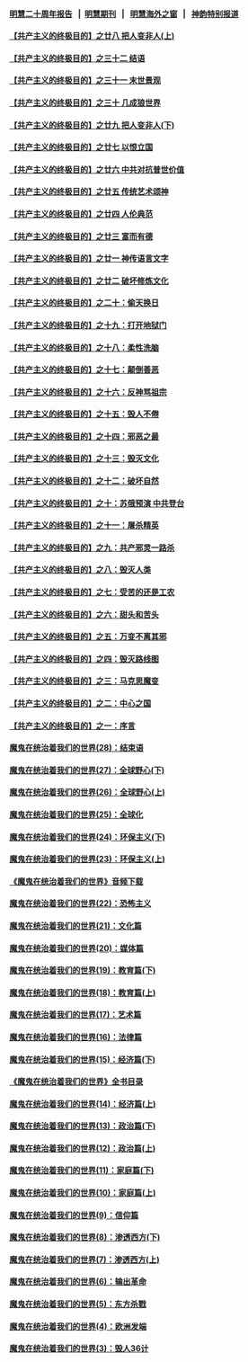 #### [明慧二十周年报告](https://github.com/gfw-breaker/mh-reports/blob/master/README.md?t=07211440) &nbsp;&nbsp;|&nbsp;&nbsp;[明慧期刊](https://github.com/gfw-breaker/mh-qikan) &nbsp;&nbsp;|&nbsp;&nbsp; [明慧海外之窗](https://github.com/gfw-breaker/mh-news/blob/master/README.md?t=07211440) &nbsp;&nbsp;|&nbsp;&nbsp; [神韵特别报道](https://github.com/gfw-breaker/mh-news/blob/master/shenyun.md?t=07211440) 

#### [【共产主义的终极目的】之廿八 把人变非人(上)](../pages/nsc422/n11340492.md?t=07211440) 

#### [【共产主义的终极目的】之三十二 结语](../pages/nsc422/n11360535.md?t=07211440) 

#### [【共产主义的终极目的】之三十一 末世景观](../pages/nsc422/n11351129.md?t=07211440) 

#### [【共产主义的终极目的】之三十 几成狼世界](../pages/nsc422/n11348280.md?t=07211440) 

#### [【共产主义的终极目的】之廿九 把人变非人(下)](../pages/nsc422/n11344140.md?t=07211440) 

#### [【共产主义的终极目的】之廿七 以恨立国](../pages/nsc422/n11336944.md?t=07211440) 

#### [【共产主义的终极目的】之廿六 中共对抗普世价值](../pages/nsc422/n11324785.md?t=07211440) 

#### [【共产主义的终极目的】之廿五 传统艺术颂神](../pages/nsc422/n11296396.md?t=07211440) 

#### [【共产主义的终极目的】之廿四 人伦典范](../pages/nsc422/n11296397.md?t=07211440) 

#### [【共产主义的终极目的】之廿三 富而有德](../pages/nsc422/n11283598.md?t=07211440) 

#### [【共产主义的终极目的】之廿一 神传语言文字](../pages/nsc422/n11263265.md?t=07211440) 

#### [【共产主义的终极目的】之廿二 破坏修炼文化](../pages/nsc422/n11245728.md?t=07211440) 

#### [【共产主义的终极目的】之二十：偷天换日](../pages/nsc422/n11238846.md?t=07211440) 

#### [【共产主义的终极目的】之十九：打开地狱门](../pages/nsc422/n11206376.md?t=07211440) 

#### [【共产主义的终极目的】之十八：柔性洗脑](../pages/nsc422/n11199994.md?t=07211440) 

#### [【共产主义的终极目的】之十七：颠倒善恶](../pages/nsc422/n11179782.md?t=07211440) 

#### [【共产主义的终极目的】之十六：反神骂祖宗](../pages/nsc422/n11166798.md?t=07211440) 

#### [【共产主义的终极目的】之十五：毁人不倦](../pages/nsc422/n11166792.md?t=07211440) 

#### [【共产主义的终极目的】之十四：邪恶之最](../pages/nsc422/n11150249.md?t=07211440) 

#### [【共产主义的终极目的】之十三：毁灭文化](../pages/nsc422/n11135227.md?t=07211440) 

#### [【共产主义的终极目的】之十二：破坏自然](../pages/nsc422/n11135214.md?t=07211440) 

#### [【共产主义的终极目的】之十：苏俄预演 中共登台](../pages/nsc422/n11118424.md?t=07211440) 

#### [【共产主义的终极目的】之十一：屠杀精英](../pages/nsc422/n11118442.md?t=07211440) 

#### [【共产主义的终极目的】之九：共产邪灵一路杀](../pages/nsc422/n11114139.md?t=07211440) 

#### [【共产主义的终极目的】之八：毁灭人类](../pages/nsc422/n11108503.md?t=07211440) 

#### [【共产主义的终极目的】之七：受苦的还是工农](../pages/nsc422/n11101809.md?t=07211440) 

#### [【共产主义的终极目的】之六：甜头和苦头](../pages/nsc422/n11096971.md?t=07211440) 

#### [【共产主义的终极目的】之五：万变不离其邪](../pages/nsc422/n11091285.md?t=07211440) 

#### [【共产主义的终极目的】之四：毁灭路线图](../pages/nsc422/n11086284.md?t=07211440) 

#### [【共产主义的终极目的】之三：马克思魔变](../pages/nsc422/n11061941.md?t=07211440) 

#### [【共产主义的终极目的】之二：中心之国](../pages/nsc422/n11047728.md?t=07211440) 

#### [【共产主义的终极目的】之一：序言](../pages/nsc422/n11086077.md?t=07211440) 

#### [魔鬼在统治着我们的世界(28)：结束语](../pages/nsc422/n10936246.md?t=07211440) 

#### [魔鬼在统治着我们的世界(27)：全球野心(下)](../pages/nsc422/n10928319.md?t=07211440) 

#### [魔鬼在统治着我们的世界(26)：全球野心(上)](../pages/nsc422/n10900318.md?t=07211440) 

#### [魔鬼在统治着我们的世界(25)：全球化](../pages/nsc422/n10788205.md?t=07211440) 

#### [魔鬼在统治着我们的世界(24)：环保主义(下)](../pages/nsc422/n10695307.md?t=07211440) 

#### [魔鬼在统治着我们的世界(23)：环保主义(上)](../pages/nsc422/n10688613.md?t=07211440) 

#### [《魔鬼在统治着我们的世界》音频下载](../pages/nsc422/n10635553.md?t=07211440) 

#### [魔鬼在统治着我们的世界(22)：恐怖主义](../pages/nsc422/n10614727.md?t=07211440) 

#### [魔鬼在统治着我们的世界(21)：文化篇](../pages/nsc422/n10597706.md?t=07211440) 

#### [魔鬼在统治着我们的世界(20)：媒体篇](../pages/nsc422/n10586579.md?t=07211440) 

#### [魔鬼在统治着我们的世界(19)：教育篇(下)](../pages/nsc422/n10564808.md?t=07211440) 

#### [魔鬼在统治着我们的世界(18)：教育篇(上)](../pages/nsc422/n10526970.md?t=07211440) 

#### [魔鬼在统治着我们的世界(17)：艺术篇](../pages/nsc422/n10499093.md?t=07211440) 

#### [魔鬼在统治着我们的世界(16)：法律篇](../pages/nsc422/n10485969.md?t=07211440) 

#### [魔鬼在统治着我们的世界(15)：经济篇(下)](../pages/nsc422/n10469975.md?t=07211440) 

#### [《魔鬼在统治着我们的世界》全书目录](../pages/nsc422/n10464261.md?t=07211440) 

#### [魔鬼在统治着我们的世界(14)：经济篇(上)](../pages/nsc422/n10457370.md?t=07211440) 

#### [魔鬼在统治着我们的世界(13)：政治篇(下)](../pages/nsc422/n10448270.md?t=07211440) 

#### [魔鬼在统治着我们的世界(12)：政治篇(上)](../pages/nsc422/n10444576.md?t=07211440) 

#### [魔鬼在统治着我们的世界(11)：家庭篇(下)](../pages/nsc422/n10440961.md?t=07211440) 

#### [魔鬼在统治着我们的世界(10)：家庭篇(上)](../pages/nsc422/n10435448.md?t=07211440) 

#### [魔鬼在统治着我们的世界(9)：信仰篇](../pages/nsc422/n10432159.md?t=07211440) 

#### [魔鬼在统治着我们的世界(8)：渗透西方(下)](../pages/nsc422/n10429603.md?t=07211440) 

#### [魔鬼在统治着我们的世界(7)：渗透西方(上)](../pages/nsc422/n10426013.md?t=07211440) 

#### [魔鬼在统治着我们的世界(6)：输出革命](../pages/nsc422/n10421536.md?t=07211440) 

#### [魔鬼在统治着我们的世界(5)：东方杀戮](../pages/nsc422/n10417707.md?t=07211440) 

#### [魔鬼在统治着我们的世界(4)：欧洲发端](../pages/nsc422/n10414890.md?t=07211440) 

#### [魔鬼在统治着我们的世界(3)：毁人36计](../pages/nsc422/n10411583.md?t=07211440) 

